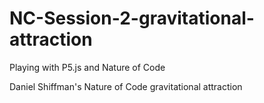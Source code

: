 # NC-Session-2-gravitational-attraction

Playing with P5.js and Nature of Code

Daniel Shiffman's Nature of Code gravitational attraction
